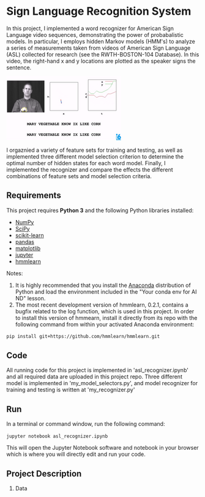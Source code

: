 # Sign Language Recognition System

In this project, I implemented a word recognizer for American Sign Language video sequences, demonstrating the power of probabalistic models. In particular, I employs hidden Markov models (HMM's) to analyze a series of measurements taken from videos of American Sign Language (ASL) collected for research (see the RWTH-BOSTON-104 Database). In this video, the right-hand x and y locations are plotted as the speaker signs the sentence. 

![Test image](https://github.com/KHKANG36/ASL-Recognizer-with-HMMs/blob/master/data/ASL_DB.png)

I orgaznied a variety of feature sets for training and testing, as well as implemented three different model selection criterion to determine the optimal number of hidden states for each word model. Finally, I implemented the recognizer and compare the effects the different combinations of feature sets and model selection criteria.

## Requirements

This project requires **Python 3** and the following Python libraries installed:

- [NumPy](http://www.numpy.org/)
- [SciPy](https://www.scipy.org/)
- [scikit-learn](http://scikit-learn.org/0.17/install.html)
- [pandas](http://pandas.pydata.org/)
- [matplotlib](http://matplotlib.org/)
- [jupyter](http://ipython.org/notebook.html)
- [hmmlearn](http://hmmlearn.readthedocs.io/en/latest/)

Notes: 
1. It is highly recommended that you install the [Anaconda](http://continuum.io/downloads) distribution of Python and load the environment included in the "Your conda env for AI ND" lesson.
2. The most recent development version of hmmlearn, 0.2.1, contains a bugfix related to the log function, which is used in this project.  In order to install this version of hmmearn, install it directly from its repo with the following command from within your activated Anaconda environment:
```sh
pip install git+https://github.com/hmmlearn/hmmlearn.git
```

## Code

All running code for this project is implemented in 'asl_recognizer.ipynb' and all required data are uploaded in this project repo. Three different model is implemented in 'my_model_selectors.py', and model recognizer for training and testing is written at 'my_recognizer.py'

## Run

In a terminal or command window, run the following command:

`jupyter notebook asl_recognizer.ipynb`

This will open the Jupyter Notebook software and notebook in your browser which is where you will directly edit and run your code. 

## Project Description 

1) Data 

